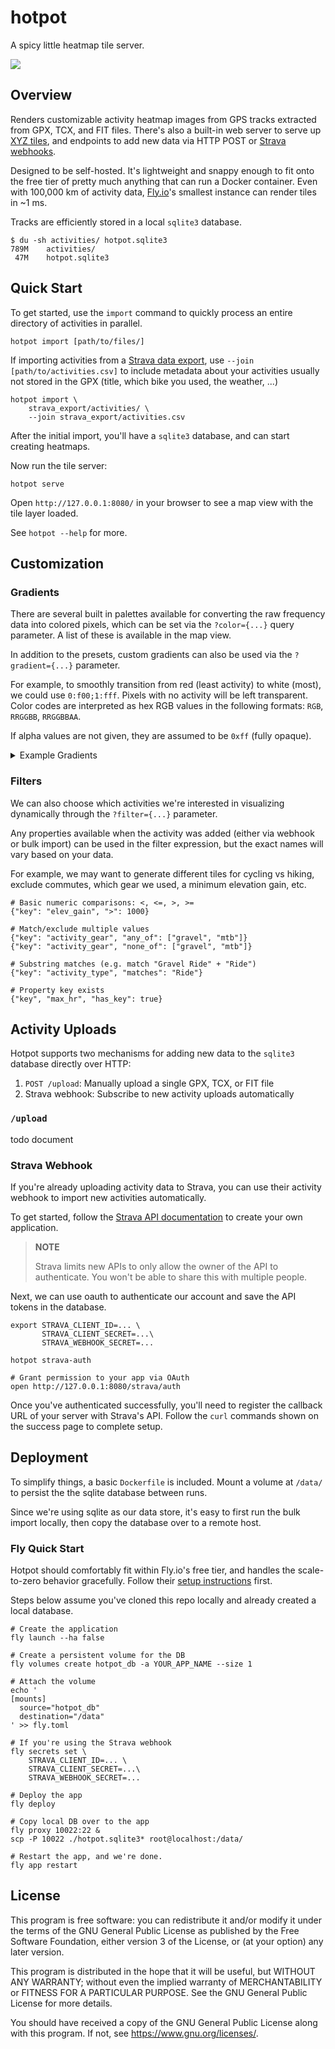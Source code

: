 # hotpot

A spicy little heatmap tile server.

![](https://user-images.githubusercontent.com/188935/273125894-7f76eabb-585b-405d-af16-a93df2d85cb4.png)

## Overview

Renders customizable activity heatmap images from GPS tracks extracted
from GPX, TCX, and FIT files. There's also a built-in web server to
serve up [XYZ tiles], and endpoints to add new data via HTTP POST or
[Strava webhooks].

Designed to be self-hosted. It's lightweight and snappy enough to fit onto the
free tier of pretty much anything that can run a Docker container. Even with
100,000 km of activity data, [Fly.io]'s smallest instance can render tiles in
~1 ms.

Tracks are efficiently stored in a local `sqlite3` database.

[XYZ tiles]: https://en.wikipedia.org/wiki/Tiled_web_map
[Strava webhooks]: https://developers.strava.com/docs/webhooks/
[Fly.io]: https://fly.io/

```console
$ du -sh activities/ hotpot.sqlite3
789M    activities/
 47M    hotpot.sqlite3
```

## Quick Start

To get started, use the `import` command to quickly process an entire
directory of activities in parallel.

```
hotpot import [path/to/files/]
```

If importing activities from a [Strava data export], use
`--join [path/to/activities.csv]` to include metadata about your
activities usually not stored in the GPX (title, which bike you used, the
weather, ...)

```
hotpot import \
    strava_export/activities/ \
    --join strava_export/activities.csv
```

[Strava data export]: https://support.strava.com/hc/en-us/articles/216918437-Exporting-your-Data-and-Bulk-Export

After the initial import, you'll have a `sqlite3` database, and can start
creating heatmaps.

Now run the tile server:

```
hotpot serve
```

Open `http://127.0.0.1:8080/` in your browser to see a map view with the tile
layer loaded.

See `hotpot --help` for more.

## Customization

### Gradients

There are several built in palettes available for converting the raw frequency
data into colored pixels, which can be set via the `?color={...}` query
parameter. A list of these is available in the map view.

In addition to the presets, custom gradients can also be used via the
`?gradient={...}` parameter.

For example, to smoothly transition from red (least activity) to white
(most), we could use `0:f00;1:fff`. Pixels with no activity will be left
transparent. Color codes are interpreted as hex RGB values in the following
formats: `RGB`, `RRGGBB`, `RRGGBBAA`.

If alpha values are not given, they are assumed to be `0xff` (fully opaque).

<details>
  <summary>Example Gradients</summary>
 
| Gradient | Rendered |
| -------- | -------- |
| `0:000;0.25:fff`| ![](https://user-images.githubusercontent.com/188935/277203430-269317c9-8539-4bc7-822c-fc199867d830.png) |
| `0:f00;0.1:ff0;0.2:ffff22;0.3:ffffff`| ![](https://user-images.githubusercontent.com/188935/277203443-ef63926a-0316-4a9b-ba5e-2cfdf0281581.png) |
| `0:322bb3;0.10:9894e5;0.15:fff` | ![](https://user-images.githubusercontent.com/188935/277203450-bd929ee0-db3d-4653-9fed-5b3982829091.png) |

</details>

### Filters

We can also choose which activities we're interested in visualizing
dynamically through the `?filter={...}` parameter.

Any properties available when the activity was added (either via webhook
or bulk import) can be used in the filter expression, but the exact names
will vary based on your data.

For example, we may want to generate different tiles for cycling vs hiking,
exclude commutes, which gear we used, a minimum elevation gain, etc.

```json5
# Basic numeric comparisons: <, <=, >, >=
{"key": "elev_gain", ">": 1000}

# Match/exclude multiple values
{"key": "activity_gear", "any_of": ["gravel", "mtb"]}
{"key": "activity_gear", "none_of": ["gravel", "mtb"]}

# Substring matches (e.g. match "Gravel Ride" + "Ride")
{"key": "activity_type", "matches": "Ride"}

# Property key exists
{"key", "max_hr", "has_key": true}
```

## Activity Uploads

Hotpot supports two mechanisms for adding new data to the `sqlite3` database
directly over HTTP:

1. `POST /upload`: Manually upload a single GPX, TCX, or FIT file
2. Strava webhook: Subscribe to new activity uploads automatically

### `/upload`

todo document

### Strava Webhook

If you're already uploading activity data to Strava, you can use their activity
webhook to import new activities automatically.

To get started, follow the [Strava API
documentation](https://developers.strava.com/) to create your own application.

> **NOTE**
>
> Strava limits new APIs to only allow the owner of the API to authenticate.
> You won't be able to share this with multiple people.

Next, we can use oauth to authenticate our account and save the API tokens in
the database.

``` console
export STRAVA_CLIENT_ID=... \
       STRAVA_CLIENT_SECRET=...\
       STRAVA_WEBHOOK_SECRET=...

hotpot strava-auth

# Grant permission to your app via OAuth
open http://127.0.0.1:8080/strava/auth
```

Once you've authenticated successfully, you'll need to register the callback
URL of your server with Strava's API. Follow the `curl` commands shown on the
success page to complete setup.

## Deployment

To simplify things, a basic `Dockerfile` is included. Mount a volume at
`/data/` to persist the the sqlite database between runs.

Since we're using sqlite as our data store, it's easy to first run the bulk
import locally, then copy the database over to a remote host.

### Fly Quick Start

Hotpot should comfortably fit within Fly.io's free tier, and handles the
scale-to-zero behavior gracefully. Follow their [setup
instructions](https://fly.io/docs/hands-on/install-flyctl/) first.

Steps below assume you've cloned this repo locally and already created a local
database.

``` console
# Create the application
fly launch --ha false

# Create a persistent volume for the DB
fly volumes create hotpot_db -a YOUR_APP_NAME --size 1

# Attach the volume
echo '
[mounts]
  source="hotpot_db"
  destination="/data"
' >> fly.toml

# If you're using the Strava webhook
fly secrets set \
    STRAVA_CLIENT_ID=... \
    STRAVA_CLIENT_SECRET=...\
    STRAVA_WEBHOOK_SECRET=...

# Deploy the app
fly deploy

# Copy local DB over to the app
fly proxy 10022:22 &
scp -P 10022 ./hotpot.sqlite3* root@localhost:/data/

# Restart the app, and we're done.
fly app restart
```

## License

This program is free software: you can redistribute it and/or modify it under
the terms of the GNU General Public License as published by the Free Software
Foundation, either version 3 of the License, or (at your option) any later
version.

This program is distributed in the hope that it will be useful, but WITHOUT ANY
WARRANTY; without even the implied warranty of MERCHANTABILITY or FITNESS FOR A
PARTICULAR PURPOSE. See the GNU General Public License for more details.

You should have received a copy of the GNU General Public License along with
this program. If not, see <https://www.gnu.org/licenses/>.

